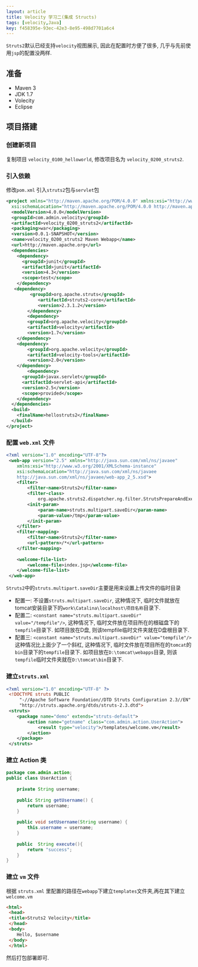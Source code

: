 ```yaml
---
layout: article
title: Velocity 学习二(集成 Structs)
tags: [velocity,Java]
key: f458395e-93ec-42e3-8e95-498d7701a6c4
---
```


`Struts2`默认已经支持`velocity`视图展示, 因此在配置时方便了很多, 几乎与先前使用`jsp`的配置没两样.

<!--more-->

## 准备

* Maven 3
* JDK 1.7
* Volecity
* Eclipse

## 项目搭建

### 创建新项目

复制项目 `velocity_0100_helloworld`, 修改项目名为 `velocity_0200_struts2`.

### 引入依赖

修改`pom.xml` 引入`struts2`包与`servlet`包

```xml
<project xmlns="http://maven.apache.org/POM/4.0.0" xmlns:xsi="http://www.w3.org/2001/XMLSchema-instance"
  xsi:schemaLocation="http://maven.apache.org/POM/4.0.0 http://maven.apache.org/maven-v4_0_0.xsd">
  <modelVersion>4.0.0</modelVersion>
  <groupId>com.admin.velocity</groupId>
  <artifactId>velocity_0200_struts2</artifactId>
  <packaging>war</packaging>
  <version>0.0.1-SNAPSHOT</version>
  <name>velocity_0200_struts2 Maven Webapp</name>
  <url>http://maven.apache.org</url>
  <dependencies>
    <dependency>
      <groupId>junit</groupId>
      <artifactId>junit</artifactId>
      <version>4.3</version>
      <scope>test</scope>
    </dependency>
   <dependency>  
         <groupId>org.apache.struts</groupId>  
            <artifactId>struts2-core</artifactId>  
            <version>2.3.1.2</version>  
        </dependency>  
        <dependency>
	    <groupId>org.apache.velocity</groupId>
	    <artifactId>velocity</artifactId>
	    <version>1.7</version>
	</dependency>
	<dependency>
	    <groupId>org.apache.velocity</groupId>
	    <artifactId>velocity-tools</artifactId>
	    <version>2.0</version>
	</dependency>
        <dependency>
      <groupId>javax.servlet</groupId>
      <artifactId>servlet-api</artifactId>
      <version>2.5</version>
      <scope>provided</scope>
    </dependency>
  </dependencies>
  <build>
    <finalName>hellostruts2</finalName>
  </build>
</project>
```
### 配置 `web.xml` 文件

```xml
<?xml version="1.0" encoding="UTF-8"?>  
 <web-app version="2.5" xmlns="http://java.sun.com/xml/ns/javaee"  
    xmlns:xsi="http://www.w3.org/2001/XMLSchema-instance"  
    xsi:schemaLocation="http://java.sun.com/xml/ns/javaee   
    http://java.sun.com/xml/ns/javaee/web-app_2_5.xsd">  
    <filter>  
        <filter-name>Struts2</filter-name>  
        <filter-class>  
            org.apache.struts2.dispatcher.ng.filter.StrutsPrepareAndExecuteFilter</filter-class>  
        <init-param>  
            <param-name>struts.multipart.saveDir</param-name>  
            <param-value>/tmp</param-value>  
        </init-param>  
    </filter>  
    <filter-mapping>  
        <filter-name>Struts2</filter-name>  
        <url-pattern>/*</url-pattern>  
    </filter-mapping>  
   
    <welcome-file-list>  
        <welcome-file>index.jsp</welcome-file>  
    </welcome-file-list>  
 </web-app>  
```

`Struts2`中的`struts.multipart.saveDir`主要是用来设置上传文件的临时目录

* 配置一: 不设置`struts.multipart.saveDir`, 这种情况下, 临时文件就放在tomcat安装目录下的`work\Catalina\localhost\项目名称`目录下.
* 配置二: `<constant name="struts.multipart.saveDir" value="/tempfile"/>`, 这种情况下, 临时文件放在项目所在的根磁盘下的`tempfile`目录下. 如项目放在D盘, 则该tempfile临时文件夹就在D盘根目录下.
* 配置三: `<constant name="struts.multipart.saveDir" value="tempfile"/>`这种情况比上面少了一个斜杠, 这种情况下, 临时文件放在项目所在的`tomcat`的`bin`目录下的`tempfile`目录下.
如项目放在`D:\tomcat\webapps`目录, 则该`tempfile`临时文件夹就在`D:\tomcat\bin`目录下.
### 建立`struts.xml`

```xml
<?xml version="1.0" encoding="UTF-8" ?>  
 <!DOCTYPE struts PUBLIC  
     "-//Apache Software Foundation//DTD Struts Configuration 2.3//EN"  
     "http://struts.apache.org/dtds/struts-2.3.dtd">  
 <struts>  
    <package name="demo" extends="struts-default">  
        <action name="getname" class="com.admin.action.UserAction">  
            <result type="velocity">/templates/welcome.vm</result>  
        </action>  
    </package>  
 </struts>  
```

### 建立 Action 类

```java
package com.admin.action;
public class UserAction {
	
	private String username;  
	  
    public String getUsername() {  
        return username;  
    }  
  
    public void setUsername(String username) {  
        this.username = username;  
    }  
      
    public  String execute(){  
        return "success";  
    }  
}
```

### 建立 `vm` 文件

根据 `struts.xml` 里配置的路径在`webapp`下建立`templates`文件夹,再在其下建立 `welcome.vm`

```html
<html>  
 <head>  
 <title>Struts2 Velocity</title>  
 </head>  
 <body>  
    Hello, $username 
 </body>  
 </html>
```

然后打包部署即可.
